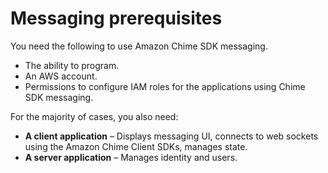 # Messaging prerequisites<a name="messaging-prerequisites"></a>

You need the following to use Amazon Chime SDK messaging\.
+ The ability to program\.
+ An AWS account\.
+ Permissions to configure IAM roles for the applications using Chime SDK messaging\.

For the majority of cases, you also need:
+ **A client application** – Displays messaging UI, connects to web sockets using the Amazon Chime Client SDKs, manages state\.
+ **A server application** – Manages identity and users\.